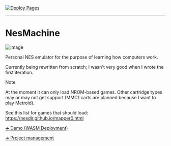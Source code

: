 [![Deploy Pages](https://github.com/sevonj/nesmachine/actions/workflows/pages.yml/badge.svg)](https://github.com/sevonj/nesmachine/actions/workflows/pages.yml)
___
# NesMachine

![image](https://github.com/user-attachments/assets/77c883a1-3e3c-4479-bb54-0ef95a6fa8c7)

Personal NES emulator for the purpose of learning how computers work.

Currently being rewritten from scratch; I wasn't very good when I wrote the first iteration.

> [!NOTE]  
> At the moment it can only load NROM-based games. Other cartridge types may or may not get support (MMC1 carts are planned because I want to play Metroid).
> 
> See this list for games that should load: https://nesdir.github.io/mapper0.html

[➜ Demo (WASM Deployment)](https://sevonj.github.io/nesmachine/)


[➜ Project management](https://github.com/users/sevonj/projects/19)
